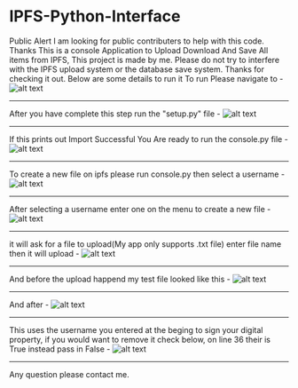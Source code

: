 # IPFS-Python-Interface
Public Alert I am looking for public contributers to help with this code. Thanks
This is a console Application to Upload Download And Save All items from IPFS, This project is made by me. Please do not try to interfere with the IPFS upload system or the database save system. Thanks for checking it out. Below are some details to run it
To run Please navigate to - 
![alt text](https://i.postimg.cc/Yq7SV1bQ/Capture.jpg)
______________________________________________________

After you have complete this step run the "setup.py" file -
![alt text](https://i.postimg.cc/Ss8y1s9Z/Capture6.jpg)
_______________________________________________________

If this prints out Import Successful You Are ready to run the console.py file -
![alt text](https://i.postimg.cc/SKHSG8n2/Capture2.jpg)
_______________________________________________________

To create a new file on ipfs please run console.py then select a username - 
![alt text](https://i.postimg.cc/PrMqkPR9/Capture3.jpg)
_______________________________________________________

After selecting a username enter one on the menu to create a new file - 
![alt text](https://i.postimg.cc/9Q8FrsVB/Capture4.jpg)
_______________________________________________________

it will ask for a file to upload(My app only supports .txt file) enter file name
then it will upload - 
![alt text](https://i.postimg.cc/KYXFkT40/Capture5.jpg)
_______________________________________________________

And before the upload happend my test file looked like this - 
![alt text](https://i.postimg.cc/XvwWwvC4/Capture7.jpg)
_______________________________________________________

And after - 
![alt text](https://i.postimg.cc/4dsgwT6t/Capture8.jpg)
_______________________________________________________


This uses the username you entered at the beging to sign your digital property, if you would want to remove it check below,
on line 36 their is True instead pass in False - 
![alt text](https://i.postimg.cc/W4RFNhVv/Capture9.jpg)
_______________________________________________________

Any question please contact me.
